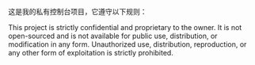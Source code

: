 这是我的私有控制台项目，它遵守以下规则：

This project is strictly confidential and proprietary to the owner. It is not open-sourced and is not available for public use, distribution, or modification in any form. Unauthorized use, distribution, reproduction, or any other form of exploitation is strictly prohibited.
